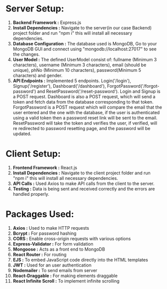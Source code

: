 # Server Setup:

1. **Backend Framework :** Express.js
2. **Install Dependencies :** Navigate to the server(in our case Backend) project folder and run "npm i" this will install all necessary dependencies.
3. **Database Configuration :** The database used is MongoDB, Go to your MongoDB GUI and connect using "mongodb://localhost:27017" to see the changes.
4. **User Model :** The defined UserModel consist of: fullname (Minimum 3 characters), username (Minimum 3 characters), email (should be unique), phNo (Minimum 10 characters), password(Minimum 5 characters) and gender.
5. **API Endpoints :** Implemented 5 endpoints. Login('/login'), Signup('/register'), Dashboard('/dashboard'), ForgotPassword('/forgot-password') and ResetPassword('/reset-password'). Login and Signup is a POST request. Dashboard is also a POST request, which will send a token and fetch data from the database corresponding to that token. ForgotPassword is a POST request which will compare the email that the user entered and the one with the database, if the user is authenticated using a valid token then a password reset link will be sent to the email. ResetPassword will take the token and verifies the user, if verified, will re redirected to password resetting page, and the password will be updated.

# Client Setup:

1. **Frontend Framework :** React.js
2. **Install Dependencies :** Navigate to the client project folder and run "npm i" this will install all necessary dependencies.
3. **API Calls :** Used Axios to make API calls from the client to the server.
4. **Testing :** Data is being sent and received correctly and the errors are handled properly.

# Packages Used:

1. **Axios :** Used to make HTTP requests
2. **Bcrypt :** For password hashing
3. **CORS :** Enable cross-origin requests with various options
5. **Express-Validator :** For form validation
6. **Mongoose :** Acts as a front end to MongoDB
7. **React Router :** For routing
8. **EJS :** To embed JavaScript code directly into the HTML templates
9. **JWT :** Used for an user authentication
10. **Nodemailer :** To send emails from server
11. **React-Draggable :** For making elements draggable
12. **React Infinite Scroll :** To implement infinite scrolling